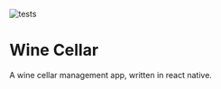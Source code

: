 ![tests](https://github.com/orgonth/winecellar/actions/workflows/unit-tests.yml/badge.svg)

# Wine Cellar

A wine cellar management app, written in react native.
